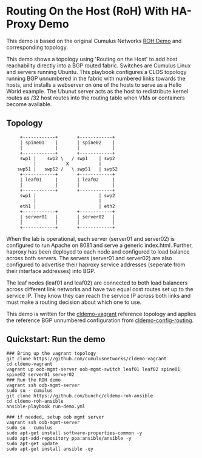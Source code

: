 Routing On the Host (RoH) With HA-Proxy Demo
===========================

This demo is based on the original Cumulus Networks [ROH Demo](https://github.com/CumulusNetworks/cldemo-roh-ansible) and corresponding topology.

This demo shows a topology using 'Routing on the Host' to add host reachability directly into a BGP routed fabric. Switches are Cumulus Linux and servers running Ubuntu. This playbook configures a CLOS topology running BGP unnumbered in the fabric with numbered links towards the hosts, and installs a webserver on one of the hosts to serve as a Hello World example. The Ubunut server acts as the host to redistribute kernel routes as /32 host routes into the routing table when VMs or containers become available.

## Topology
```
     +------------+       +------------+
     | spine01    |       | spine02    |
     |            |       |            |
     +------------+       +------------+
     swp1 |    swp2 \   / swp1    | swp2
          |           X           |
    swp51 |   swp52 /   \ swp51   | swp52
     +------------+       +------------+
     | leaf01     |       | leaf02     |
     |            |       |            |
     +------------+       +------------+
     swp1 |                       | swp2
          |                       |
     eth1 |                       | eth2
     +------------+       +------------+
     | server01   |       | server02   |
     |            |       |            |
     +------------+       +------------+
```


When the lab is operational, each server (server01 and server02) is configured to run Apache on 8081 and serve a generic index.html. Further, haproxy has been deployed to each node and configured to load balance across both servers. The servers (server01 and server02) are also configured to advertise their haproxy service addresses (seperate from their interface addresses) into BGP.

The leaf nodes (leaf01 and leaf02) are connected to both load balancers across different link networks and have two equal cost routes set up to the service IP. They know they can reach the service IP across both links and must make a routing decision about which one to use.

This demo is written for the [cldemo-vagrant](https://github.com/cumulusnetworks/cldemo-vagrant) reference topology and applies the reference BGP unnumbered configuration from [cldemo-config-routing](https://github.com/cumulusnetworks/cldemo-config-routing).

Quickstart: Run the demo
------------------------
    ### Bring up the vagrant topology
    git clone https://github.com/cumulusnetworks/cldemo-vagrant
    cd cldemo-vagrant
    vagrant up oob-mgmt-server oob-mgmt-switch leaf01 leaf02 spine01 spine02 server01 server02
    ### Run the ROH demo
    vagrant ssh oob-mgmt-server
    sudo su - cumulus
    git clone https://github.com/bunchc/cldemo-roh-ansible
    cd cldemo-roh-ansible
    ansible-playbook run-demo.yml

    ### if needed, setup oob mgmt server
    vagrant ssh oob-mgmt-server
    sudo su - cumulus
    sudo apt-get install software-properties-common -y
    sudo apt-add-repository ppa:ansible/ansible -y
    sudo apt-get update
    sudo apt-get install ansible -qy

